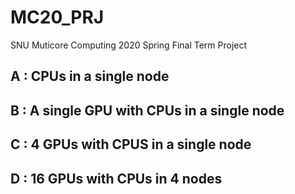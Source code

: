 # MC20_PRJ
SNU Muticore Computing 2020 Spring Final Term Project

## A : CPUs in a single node

## B : A single GPU with CPUs in a single node

## C : 4 GPUs with CPUS in a single node

## D : 16 GPUs with CPUs in 4 nodes
